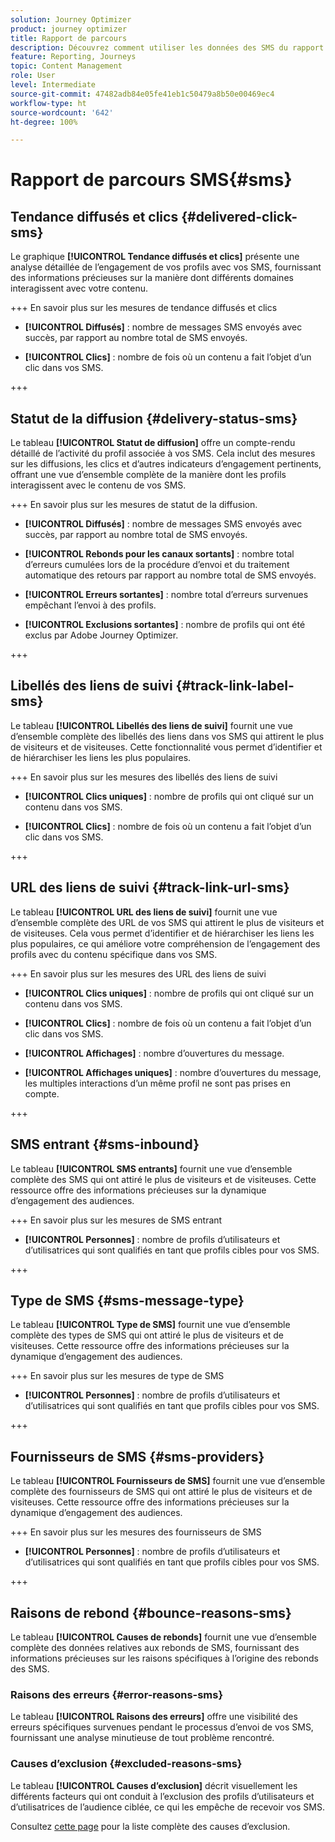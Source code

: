 ```yaml
---
solution: Journey Optimizer
product: journey optimizer
title: Rapport de parcours
description: Découvrez comment utiliser les données des SMS du rapport de parcours
feature: Reporting, Journeys
topic: Content Management
role: User
level: Intermediate
source-git-commit: 47482adb84e05fe41eb1c50479a8b50e00469ec4
workflow-type: ht
source-wordcount: '642'
ht-degree: 100%

---
```


# Rapport de parcours SMS{#sms}

## Tendance diffusés et clics {#delivered-click-sms}

Le graphique **[!UICONTROL Tendance diffusés et clics]** présente une analyse détaillée de l’engagement de vos profils avec vos SMS, fournissant des informations précieuses sur la manière dont différents domaines interagissent avec votre contenu.

+++ En savoir plus sur les mesures de tendance diffusés et clics

* **[!UICONTROL Diffusés]** : nombre de messages SMS envoyés avec succès, par rapport au nombre total de SMS envoyés.

* **[!UICONTROL Clics]** : nombre de fois où un contenu a fait l’objet d’un clic dans vos SMS.

+++

## Statut de la diffusion {#delivery-status-sms}

Le tableau **[!UICONTROL Statut de diffusion]** offre un compte-rendu détaillé de l’activité du profil associée à vos SMS. Cela inclut des mesures sur les diffusions, les clics et d’autres indicateurs d’engagement pertinents, offrant une vue d’ensemble complète de la manière dont les profils interagissent avec le contenu de vos SMS.

+++ En savoir plus sur les mesures de statut de la diffusion.

* **[!UICONTROL Diffusés]** : nombre de messages SMS envoyés avec succès, par rapport au nombre total de SMS envoyés.

* **[!UICONTROL Rebonds pour les canaux sortants]** : nombre total d’erreurs cumulées lors de la procédure d’envoi et du traitement automatique des retours par rapport au nombre total de SMS envoyés.

* **[!UICONTROL Erreurs sortantes]** : nombre total d’erreurs survenues empêchant l’envoi à des profils.

* **[!UICONTROL Exclusions sortantes]** : nombre de profils qui ont été exclus par Adobe Journey Optimizer.

+++

## Libellés des liens de suivi {#track-link-label-sms}

Le tableau **[!UICONTROL Libellés des liens de suivi]** fournit une vue d’ensemble complète des libellés des liens dans vos SMS qui attirent le plus de visiteurs et de visiteuses. Cette fonctionnalité vous permet d’identifier et de hiérarchiser les liens les plus populaires.

+++ En savoir plus sur les mesures des libellés des liens de suivi

* **[!UICONTROL Clics uniques]** : nombre de profils qui ont cliqué sur un contenu dans vos SMS.

* **[!UICONTROL Clics]** : nombre de fois où un contenu a fait l’objet d’un clic dans vos SMS.

+++

## URL des liens de suivi {#track-link-url-sms}

Le tableau **[!UICONTROL URL des liens de suivi]** fournit une vue d’ensemble complète des URL de vos SMS qui attirent le plus de visiteurs et de visiteuses. Cela vous permet d’identifier et de hiérarchiser les liens les plus populaires, ce qui améliore votre compréhension de l’engagement des profils avec du contenu spécifique dans vos SMS.

+++ En savoir plus sur les mesures des URL des liens de suivi

* **[!UICONTROL Clics uniques]** : nombre de profils qui ont cliqué sur un contenu dans vos SMS.

* **[!UICONTROL Clics]** : nombre de fois où un contenu a fait l’objet d’un clic dans vos SMS.

* **[!UICONTROL Affichages]** : nombre d’ouvertures du message.

* **[!UICONTROL Affichages uniques]** : nombre dʼouvertures du message, les multiples interactions dʼun même profil ne sont pas prises en compte.

+++

## SMS entrant {#sms-inbound}

Le tableau **[!UICONTROL SMS entrants]** fournit une vue d’ensemble complète des SMS qui ont attiré le plus de visiteurs et de visiteuses. Cette ressource offre des informations précieuses sur la dynamique d’engagement des audiences.

+++ En savoir plus sur les mesures de SMS entrant

* **[!UICONTROL Personnes]** : nombre de profils d’utilisateurs et d’utilisatrices qui sont qualifiés en tant que profils cibles pour vos SMS.

+++

## Type de SMS {#sms-message-type}

Le tableau **[!UICONTROL Type de SMS]** fournit une vue d’ensemble complète des types de SMS qui ont attiré le plus de visiteurs et de visiteuses. Cette ressource offre des informations précieuses sur la dynamique d’engagement des audiences.

+++ En savoir plus sur les mesures de type de SMS

* **[!UICONTROL Personnes]** : nombre de profils d’utilisateurs et d’utilisatrices qui sont qualifiés en tant que profils cibles pour vos SMS.

+++

## Fournisseurs de SMS {#sms-providers}

Le tableau **[!UICONTROL Fournisseurs de SMS]** fournit une vue d’ensemble complète des fournisseurs de SMS qui ont attiré le plus de visiteurs et de visiteuses. Cette ressource offre des informations précieuses sur la dynamique d’engagement des audiences.

+++ En savoir plus sur les mesures des fournisseurs de SMS

* **[!UICONTROL Personnes]** : nombre de profils d’utilisateurs et d’utilisatrices qui sont qualifiés en tant que profils cibles pour vos SMS.

+++

## Raisons de rebond {#bounce-reasons-sms}

Le tableau **[!UICONTROL Causes de rebonds]** fournit une vue d’ensemble complète des données relatives aux rebonds de SMS, fournissant des informations précieuses sur les raisons spécifiques à l’origine des rebonds des SMS.

### Raisons des erreurs {#error-reasons-sms}

Le tableau **[!UICONTROL Raisons des erreurs]** offre une visibilité des erreurs spécifiques survenues pendant le processus d’envoi de vos SMS, fournissant une analyse minutieuse de tout problème rencontré.

### Causes d’exclusion {#excluded-reasons-sms}

Le tableau **[!UICONTROL Causes d’exclusion]** décrit visuellement les différents facteurs qui ont conduit à l’exclusion des profils d’utilisateurs et d’utilisatrices de l’audience ciblée, ce qui les empêche de recevoir vos SMS.

Consultez [cette page](exclusion-list.md) pour la liste complète des causes d’exclusion.
